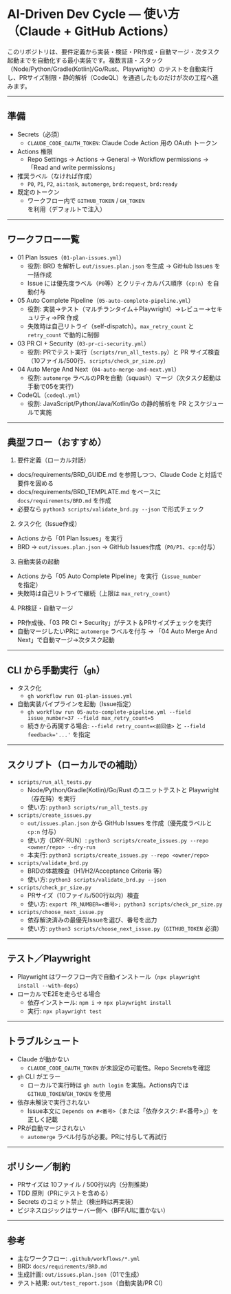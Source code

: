 # AI-Driven Dev Cycle — 使い方（Claude + GitHub Actions）

このリポジトリは、要件定義から実装・検証・PR作成・自動マージ・次タスク起動までを自動化する最小実装です。複数言語・スタック（Node/Python/Gradle(Kotlin)/Go/Rust、Playwright）のテストを自動実行し、PRサイズ制限・静的解析（CodeQL）を通過したものだけが次の工程へ進みます。

---

## 準備

- Secrets（必須）
  - `CLAUDE_CODE_OAUTH_TOKEN`: Claude Code Action 用の OAuth トークン
- Actions 権限
  - Repo Settings → Actions → General → Workflow permissions →「Read and write permissions」
- 推奨ラベル（なければ作成）
  - `P0`, `P1`, `P2`, `ai:task`, `automerge`, `brd:request`, `brd:ready`
- 既定のトークン
  - ワークフロー内で `GITHUB_TOKEN` / `GH_TOKEN` を利用（デフォルトで注入）

---

## ワークフロー一覧

- 01 Plan Issues（`01-plan-issues.yml`）
  - 役割: BRD を解析し `out/issues.plan.json` を生成 → GitHub Issues を一括作成
  - Issue には優先度ラベル（`P0`等）とクリティカルパス順序（`cp:n`）を自動付与
- 05 Auto Complete Pipeline（`05-auto-complete-pipeline.yml`）
  - 役割: 実装→テスト（マルチランタイム＋Playwright）→レビュー→セキュリティ→PR 作成
  - 失敗時は自己リトライ（self-dispatch）。`max_retry_count` と `retry_count` で動的に制御
- 03 PR CI + Security（`03-pr-ci-security.yml`）
  - 役割: PRでテスト実行（`scripts/run_all_tests.py`）と PR サイズ検査（10ファイル/500行、`scripts/check_pr_size.py`）
- 04 Auto Merge And Next（`04-auto-merge-and-next.yml`）
  - 役割: `automerge` ラベルのPRを自動（squash）マージ（次タスク起動は手動で05を実行）
- CodeQL（`codeql.yml`）
  - 役割: JavaScript/Python/Java/Kotlin/Go の静的解析を PR とスケジュールで実施

---

## 典型フロー（おすすめ）

1) 要件定義（ローカル対話）
- docs/requirements/BRD_GUIDE.md を参照しつつ、Claude Code と対話で要件を固める
- docs/requirements/BRD_TEMPLATE.md をベースに `docs/requirements/BRD.md` を作成
- 必要なら `python3 scripts/validate_brd.py --json` で形式チェック

2) タスク化（Issue作成）
- Actions から「01 Plan Issues」を実行
- BRD → `out/issues.plan.json` → GitHub Issues作成（`P0/P1`、`cp:n`付与）

3) 自動実装の起動
- Actions から「05 Auto Complete Pipeline」を実行（`issue_number` を指定）
- 失敗時は自己リトライで継続（上限は `max_retry_count`）

4) PR検証・自動マージ
- PR作成後、「03 PR CI + Security」がテスト＆PRサイズチェックを実行
- 自動マージしたいPRに `automerge` ラベルを付与 → 「04 Auto Merge And Next」で自動マージ→次タスク起動

---

## CLI から手動実行（`gh`）

- タスク化
  - `gh workflow run 01-plan-issues.yml`
- 自動実装パイプラインを起動（Issue指定）
  - `gh workflow run 05-auto-complete-pipeline.yml --field issue_number=37 --field max_retry_count=5`
  - 続きから再開する場合: `--field retry_count=<前回値>` と `--field feedback='...'` を指定

---

## スクリプト（ローカルでの補助）

- `scripts/run_all_tests.py`
  - Node/Python/Gradle(Kotlin)/Go/Rust のユニットテストと Playwright（存在時）を実行
  - 使い方: `python3 scripts/run_all_tests.py`
- `scripts/create_issues.py`
  - `out/issues.plan.json` から GitHub Issues を作成（優先度ラベルと `cp:n` 付与）
  - 使い方（DRY-RUN）: `python3 scripts/create_issues.py --repo <owner/repo> --dry-run`
  - 本実行: `python3 scripts/create_issues.py --repo <owner/repo>`
- `scripts/validate_brd.py`
  - BRDの体裁検査（H1/H2/Acceptance Criteria 等）
  - 使い方: `python3 scripts/validate_brd.py --json`
- `scripts/check_pr_size.py`
  - PRサイズ（10ファイル/500行以内）検査
  - 使い方: `export PR_NUMBER=<番号>; python3 scripts/check_pr_size.py`
- `scripts/choose_next_issue.py`
  - 依存解決済みの最優先Issueを選び、番号を出力
  - 使い方: `python3 scripts/choose_next_issue.py`（`GITHUB_TOKEN` 必須）

---

## テスト／Playwright

- Playwright はワークフロー内で自動インストール（`npx playwright install --with-deps`）
- ローカルでE2Eを走らせる場合
  - 依存インストール: `npm i` → `npx playwright install`
  - 実行: `npx playwright test`

---

## トラブルシュート

- Claude が動かない
  - `CLAUDE_CODE_OAUTH_TOKEN` が未設定の可能性。Repo Secretsを確認
- `gh` CLI がエラー
  - ローカルで実行時は `gh auth login` を実施。Actions内では `GITHUB_TOKEN`/`GH_TOKEN` を使用
- 依存未解決で実行されない
  - Issue本文に `Depends on #<番号>`（または「依存タスク: #<番号>」）を正しく記載
- PRが自動マージされない
  - `automerge` ラベル付与が必要。PRに付与して再試行

---

## ポリシー／制約

- PRサイズは 10ファイル / 500行以内（分割推奨）
- TDD 原則（PRにテストを含める）
- Secrets のコミット禁止（検出時は再実装）
- ビジネスロジックはサーバー側へ（BFF/UIに置かない）

---

## 参考

- 主なワークフロー: `.github/workflows/*.yml`
- BRD: `docs/requirements/BRD.md`
- 生成計画: `out/issues.plan.json`（01で生成）
- テスト結果: `out/test_report.json`（自動実装/PR CI）
